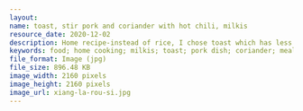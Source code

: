 ```yaml
---
layout: 
name: toast, stir pork and coriander with hot chili, milkis
resource_date: 2020-12-02
description: Home recipe-instead of rice, I chose toast which has less calories and cooking minutes.  stir pork and coriander with hot chili (family secret recipe), my favorite beverage:milkis.
keywords: food; home cooking; milkis; toast; pork dish; coriander; meal; lunch
file_format: Image (jpg)
file_size: 896.48 KB
image_width: 2160 pixels
image_height: 2160 pixels
image_url: xiang-la-rou-si.jpg
---
```


